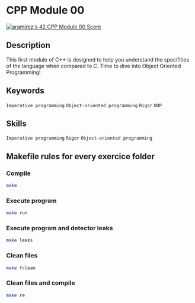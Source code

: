 # CPP Module 00
[![aramirez's 42 CPP Module 00 Score](https://badge42.vercel.app/api/v2/cl6y65hc100490gl7reg9ecj1/project/2911287)](https://github.com/JaeSeoKim/badge42)
## Description
This first module of C++ is designed to help you understand the specifities of the language when compared to C. Time to dive into Object Oriented Programming!

## Keywords
`Imperative programming`
`Object-oriented programming`
`Rigor`
`OOP`

## Skills
`Imperative programming`
`Rigor`
`Object-oriented programming`

## Makefile rules for every exercice folder

### Compile
```sh
make
```
### Execute program
```sh
make run
```
### Execute program and detector leaks
```sh
make leaks
```
### Clean files
```sh
make fclean
```
### Clean files and compile
```sh
make re
```